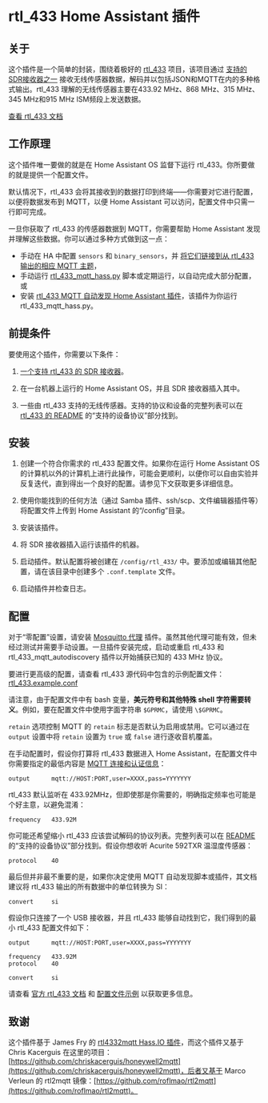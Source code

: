 # rtl_433 Home Assistant 插件

## 关于

这个插件是一个简单的封装，围绕着极好的 [rtl_433](https://github.com/merbanan/rtl_433) 项目，该项目通过 [支持的SDR接收器之一](https://triq.org/rtl_433/HARDWARE.html) 接收无线传感器数据，解码并以包括JSON和MQTT在内的多种格式输出。rtl_433 理解的无线传感器主要在433.92 MHz、868 MHz、315 MHz、345 MHz和915 MHz ISM频段上发送数据。

[查看 rtl_433 文档](https://triq.org/rtl_433)

## 工作原理

这个插件唯一要做的就是在 Home Assistant OS 监督下运行 rtl_433。你所要做的就是提供一个配置文件。

默认情况下，rtl_433 会将其接收到的数据打印到终端——你需要对它进行配置，以便将数据发布到 MQTT，以便 Home Assistant 可以访问，配置文件中只需一行即可完成。

一旦你获取了 rtl_433 的传感器数据到 MQTT，你需要帮助 Home Assistant 发现并理解这些数据。你可以通过多种方式做到这一点：

  * 手动在 HA 中配置 `sensors` 和 `binary_sensors`，并 [将它们链接到从 rtl_433 输出的相应 MQTT 主题](https://www.home-assistant.io/integrations/sensor.mqtt/)，
  * 手动运行 [rtl_433_mqtt_hass.py](https://github.com/merbanan/rtl_433/tree/master/examples/rtl_433_mqtt_hass.py) 脚本或定期运行，以自动完成大部分配置，或
  * 安装 [rtl_433 MQTT 自动发现 Home Assistant 插件](https://github.com/pbkhrv/rtl_433-hass-addons/tree/main/rtl_433_mqtt_autodiscovery)，该插件为你运行 rtl_433_mqtt_hass.py。

## 前提条件

要使用这个插件，你需要以下条件：

 1. [一个支持 rtl_433 的 SDR 接收器](https://triq.org/rtl_433/HARDWARE.html)。

 2. 在一台机器上运行的 Home Assistant OS，并且 SDR 接收器插入其中。

 3. 一些由 rtl_433 支持的无线传感器。支持的协议和设备的完整列表可以在 [rtl_433 的 README](https://github.com/merbanan/rtl_433/blob/master/README.md) 的“支持的设备协议”部分找到。

## 安装

 1. 创建一个符合你需求的 rtl_433 配置文件。如果你在运行 Home Assistant OS 的计算机以外的计算机上进行此操作，可能会更顺利，以便你可以自由实验并反复迭代，直到得出一个良好的配置。请参见下文获取更多详细信息。

 2. 使用你能找到的任何方法（通过 Samba 插件、ssh/scp、文件编辑器插件等）将配置文件上传到 Home Assistant 的“/config”目录。

 3. 安装该插件。

 5. 将 SDR 接收器插入运行该插件的机器。

 5. 启动插件。默认配置将被创建在 `/config/rtl_433/` 中。要添加或编辑其他配置，请在该目录中创建多个 `.conf.template` 文件。

 6. 启动插件并检查日志。

## 配置

对于“零配置”设置，请安装 [Mosquitto 代理](https://github.com/home-assistant/addons/blob/master/mosquitto/DOCS.md) 插件。虽然其他代理可能有效，但未经过测试并需要手动设置。一旦插件安装完成，启动或重启 rtl_433 和 rtl_433_mqtt_autodiscovery 插件以开始捕获已知的 433 MHz 协议。

要进行更高级的配置，请查看 rtl_433 源代码中包含的示例配置文件：[rtl_433.example.conf](https://github.com/merbanan/rtl_433/blob/master/conf/rtl_433.example.conf)

请注意，由于配置文件中有 bash 变量，**美元符号和其他特殊 shell 字符需要转义**。例如，要在配置文件中使用字面字符串 `$GPRMC`，请使用 `\$GPRMC`。

`retain` 选项控制 MQTT 的 `retain` 标志是否默认为启用或禁用。它可以通过在 `output` 设置中将 `retain` 设置为 `true` 或 `false` 进行逐收音机覆盖。

在手动配置时，假设你打算将 rtl_433 数据进入 Home Assistant，在配置文件中你需要指定的最低内容是 [MQTT 连接和认证信息](https://triq.org/rtl_433/OPERATION.html#mqtt-output)：

```
output      mqtt://HOST:PORT,user=XXXX,pass=YYYYYYY
```

rtl_433 默认监听在 433.92MHz，但即使那是你需要的，明确指定频率也可能是个好主意，以避免混淆：

```
frequency   433.92M
```

你可能还希望缩小 rtl_433 应该尝试解码的协议列表。完整列表可以在 [README](https://github.com/merbanan/rtl_433/blob/master/README.md) 的“支持的设备协议”部分找到。假设你想收听 Acurite 592TXR 温湿度传感器：

```
protocol    40
```

最后但并非最不重要的是，如果你决定使用 MQTT 自动发现脚本或插件，其文档建议将 rtl_433 输出的所有数据中的单位转换为 SI：

```
convert     si
```

假设你只连接了一个 USB 接收器，并且 rtl_433 能够自动找到它，我们得到的最小 rtl_433 配置文件如下：

```
output      mqtt://HOST:PORT,user=XXXX,pass=YYYYYYY

frequency   433.92M
protocol    40

convert     si
```

请查看 [官方 rtl_433 文档](https://triq.org/rtl_433) 和 [配置文件示例](https://github.com/merbanan/rtl_433/tree/master/conf) 以获取更多信息。

## 致谢

这个插件基于 James Fry 的 [rtl4332mqtt Hass.IO 插件](https://github.com/james-fry/hassio-addons/tree/master/rtl4332mqtt)，而这个插件又基于 Chris Kacerguis 在这里的项目：[https://github.com/chriskacerguis/honeywell2mqtt](https://github.com/chriskacerguis/honeywell2mqtt)，后者又基于 Marco Verleun 的 rtl2mqtt 镜像：[https://github.com/roflmao/rtl2mqtt](https://github.com/roflmao/rtl2mqtt)。